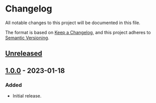 # Changelog
All notable changes to this project will be documented in this file.

The format is based on [Keep a Changelog](https://keepachangelog.com/en/1.0.0/),
and this project adheres to [Semantic Versioning](https://semver.org/spec/v2.0.0.html).

## [Unreleased]

## [1.0.0] - 2023-01-18
### Added
- Initial release.

[Unreleased]: https://github.com/supernovus/lum.when-events.js/compare/v1.0.0...HEAD
[1.0.0]: https://github.com/supernovus/lum.when-events.js/releases/tag/v1.0.0

